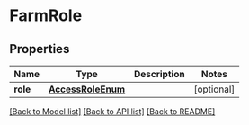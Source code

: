 # FarmRole

## Properties
Name | Type | Description | Notes
------------ | ------------- | ------------- | -------------
**role** | [**AccessRoleEnum**](AccessRoleEnum.md) |  | [optional] 

[[Back to Model list]](../README.md#documentation-for-models) [[Back to API list]](../README.md#documentation-for-api-endpoints) [[Back to README]](../README.md)


